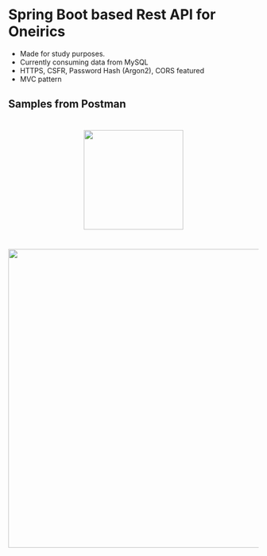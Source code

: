 # Spring Boot based Rest API for Oneirics

- Made for study purposes.
- Currently consuming data from MySQL
- HTTPS, CSFR, Password Hash (Argon2), CORS featured
- MVC pattern

## Samples from Postman

<h1 align="center"><img width="200px" src="https://i.imgur.com/QpCv895.png"/></h1>
<h1 align="center"><img width="600px" src="https://i.imgur.com/ge0R5De.png"/></h1>

  

  
